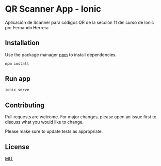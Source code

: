 # QR Scanner App - Ionic

Aplicación de Scanner para códigos QR de la sección 11 del curso de Ionic por Fernando Herrera


## Installation

Use the package manager [npm](https://www.npmjs.com/) to install dependencies.

```bash
npm install
```

## Run app

```bash
ionic serve
```

## Contributing
Pull requests are welcome. For major changes, please open an issue first to discuss what you would like to change.

Please make sure to update tests as appropriate.

## License
[MIT](https://choosealicense.com/licenses/mit/)